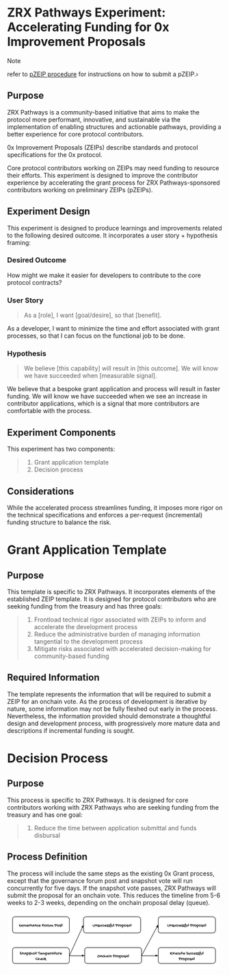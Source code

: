 # ZRX Pathways Experiment: Accelerating Funding for 0x Improvement Proposals

> [!NOTE]
> refer to [pZEIP procedure](./pZEIPs/README.md) for instructions on how to submit a pZEIP.›

## Purpose
ZRX Pathways is a community-based initiative that aims to make the protocol more performant, innovative, and sustainable via the implementation of enabling structures and actionable pathways, providing a better experience for core protocol contributors. 

0x Improvement Proposals (ZEIPs) describe standards and protocol specifications for the 0x protocol.

Core protocol contributors working on ZEIPs may need funding to resource their efforts. This experiment is designed to improve the contributor experience by accelerating the grant process for ZRX Pathways-sponsored contributors working on preliminary ZEIPs (pZEIPs). 

## Experiment Design
This experiment is designed to produce learnings and improvements related to the following desired outcome. It incorporates a user story + hypothesis framing: 

### Desired Outcome
How might we make it easier for developers to contribute to the core protocol contracts?

### User Story 
> As a [role], I want [goal/desire], so that [benefit]. 

As a developer, I want to minimize the time and effort associated with grant processes, so that I can focus on the functional job to be done.

### Hypothesis
> We believe [this capability] will result in [this outcome]. We will know we have succeeded when [measurable signal].

We believe that a bespoke grant application and process will result in faster funding. We will know we have succeeded when we see an increase in contributor applications, which is a signal that more contributors are comfortable with the process.  

## Experiment Components
This experiment has two components:

> 1. Grant application template
> 2. Decision process

## Considerations
While the accelerated process streamlines funding, it imposes more rigor on the technical specifications and enforces a per-request (incremental) funding structure to balance the risk. 

# Grant Application Template
## Purpose
This template is specific to ZRX Pathways. It incorporates elements of the established ZEIP template. It is designed for protocol contributors who are seeking funding from the treasury and has three goals:

> 1. Frontload technical rigor associated with ZEIPs to inform and accelerate the development process
> 2. Reduce the administrative burden of managing information tangential to the development process
> 3. Mitigate risks associated with accelerated decision-making for community-based funding

## Required Information
The template represents the information that will be required to submit a ZEIP for an onchain vote. As the process of development is iterative by nature, some information may not be fully fleshed out early in the process. Nevertheless, the information provided should demonstrate a thoughtful design and development process, with progressively more mature data and descriptions if incremental funding is sought.

# Decision Process
## Purpose
This process is specific to ZRX Pathways. It is designed for core contributors working with ZRX Pathways who are seeking funding from the treasury and has one goal:

> 1. Reduce the time between application submittal and funds disbursal

## Process Definition
The process will include the same steps as the existing 0x Grant process, except that the governance forum post and snapshot vote will run concurrently for five days. If the snapshot vote passes, ZRX Pathways will submit the proposal for an onchain vote. This reduces the timeline from 5-6 weeks to 2-3 weeks, depending on the onchain proposal delay (queue). 

![proposal lifecycle](./assets/proposal-lifesycle.png)
